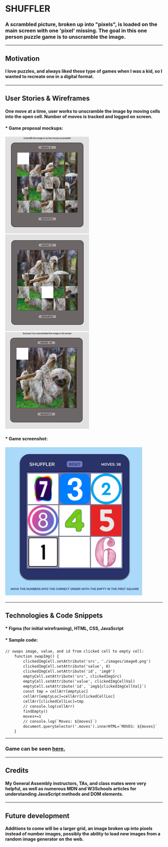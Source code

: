 # SHUFFLER
### A scrambled picture, broken up into "pixels", is loaded on the main screen with one 'pixel' missing. The goal in this one person puzzle game is to unscramble the image.

---
## Motivation
#### I love puzzles, and always liked these type of games when I was a kid, so I wanted to recreate one in a digital format.

---
## User Stories & Wireframes

#### One move at a time, user works to unscramble the image by moving cells into the open cell. Number of moves is tracked and logged on screen.


#### * Game proposal mockups:

#### ![wireframe 1](./images/proposal/mockup_start.png) ![wireframe 2](./images/proposal/mockup_progress.png) ![wireframe 3](./images/proposal/mockup_finished.png)

#### * Game screenshot:

#### ![gameScreenshot 1](./images/game_screenshot.png) 



---

## Technologies & Code Snippets
#### * Figma (for initial wireframing), HTML, CSS, JavaScript
#### * Sample code:
#### 
```    
// swaps image, value, and id from clicked cell to empty cell:
    function swapImg() {
        clickedImgCell.setAttribute('src', './images/image0.png')
        clickedImgCell.setAttribute('value', 0)
        clickedImgCell.setAttribute('id', 'img0')
        emptyCell.setAttribute('src', clickedImgSrc)
        emptyCell.setAttribute('value', clickedImgCellVal)
        emptyCell.setAttribute('id', `img${clickedImgCellVal}`)
        const tmp = cellArr[emptyLoc]
        cellArr[emptyLoc]=cellArr[clickedCellLoc]
        cellArr[clickedCellLoc]=tmp
        // console.log(cellArr)
        findEmpty()
        moves+=1
        // console.log(`Moves: ${moves}`)
        document.querySelector('.moves').innerHTML=`MOVES: ${moves}` 
    }
```

---

### Game can be seen **[here.](https://www.noahbrezel/.com/Shuffler)**

---
## Credits
#### My General Assembly instructors, TAs, and class mates were very helpful, as well as numerous MDN and W3Schools articles for understanding JavaScript methods and DOM elements. 

---

## Future development
#### Additions to come will be a larger grid, an image broken up into pixels instead of number images, possibly the ability to load new images from a random image generator on the web.
